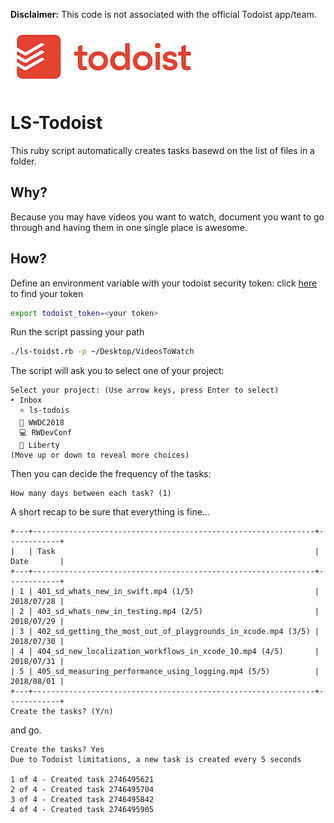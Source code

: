 **Disclaimer:** This code is not associated with the official Todoist app/team.

![](todoist_logo.png)


# LS-Todoist
This ruby script automatically creates tasks basewd on the list of files in a folder.

## Why?
Because you may have videos you want to watch, document you want to go through and having them in one single place is awesome.

## How?
Define an environment variable with your todoist security token: click [here](https://todoist.com/prefs/integrations) to find your token 
```bash
export todoist_token=<your token>
```

Run the script passing your path

```bash
./ls-toidst.rb -p ~/Desktop/VideosToWatch
```

The script will ask you to select one of your project:

```
Select your project: (Use arrow keys, press Enter to select)
‣ Inbox
  ⭐️ ls-todois
  📱 WWDC2018
  💻 RWDevConf
  🗽 Liberty
(Move up or down to reveal more choices)
```

Then you can decide the frequency of the tasks:

```
How many days between each task? (1)
```

A short recap to be sure that everything is fine...

```
+---+---------------------------------------------------------------+------------+
|   | Task                                                          | Date       |
+---+---------------------------------------------------------------+------------+
| 1 | 401_sd_whats_new_in_swift.mp4 (1/5)                           | 2018/07/28 |
| 2 | 403_sd_whats_new_in_testing.mp4 (2/5)                         | 2018/07/29 |
| 3 | 402_sd_getting_the_most_out_of_playgrounds_in_xcode.mp4 (3/5) | 2018/07/30 |
| 4 | 404_sd_new_localization_workflows_in_xcode_10.mp4 (4/5)       | 2018/07/31 |
| 5 | 405_sd_measuring_performance_using_logging.mp4 (5/5)          | 2018/08/01 |
+---+---------------------------------------------------------------+------------+
Create the tasks? (Y/n)
``` 


and go.


```
Create the tasks? Yes
Due to Todoist limitations, a new task is created every 5 seconds

1 of 4 - Created task 2746495621
2 of 4 - Created task 2746495704
3 of 4 - Created task 2746495842
4 of 4 - Created task 2746495905
```
